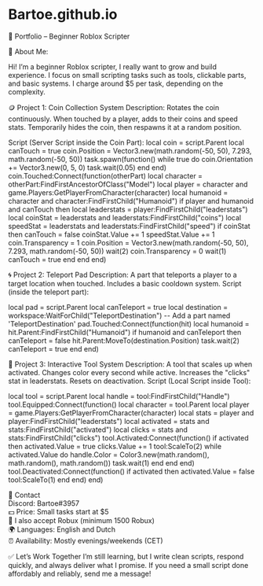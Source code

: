 # Bartoe.github.io

💼 Portfolio – Beginner Roblox Scripter

👋 About Me:

 Hi! I’m a beginner Roblox scripter, I really want to grow and build experience.
I focus on small scripting tasks such as tools, clickable parts, and basic systems.
I charge around $5 per task, depending on the complexity.

🪙 Project 1: Coin Collection System
Description:
Rotates the coin continuously.
When touched by a player, adds to their coins and speed stats.
Temporarily hides the coin, then respawns it at a random position.

Script (Server Script inside the Coin Part):
local coin = script.Parent
local canTouch = true
coin.Position = Vector3.new(math.random(-50, 50), 7.293, math.random(-50, 50))
task.spawn(function()
        while true do
                coin.Orientation += Vector3.new(0, 5, 0)
                task.wait(0.05)
        end
end)
coin.Touched:Connect(function(otherPart)
        local character = otherPart:FindFirstAncestorOfClass("Model")
        local player = character and game.Players:GetPlayerFromCharacter(character)
        local humanoid = character and character:FindFirstChild("Humanoid")
        if player and humanoid and canTouch then
                local leaderstats = player:FindFirstChild("leaderstats")
                local coinStat = leaderstats and leaderstats:FindFirstChild("coins")
                local speedStat = leaderstats and leaderstats:FindFirstChild("speed")
                if coinStat then
                        canTouch = false
                        coinStat.Value += 1
                        speedStat.Value += 1
                        coin.Transparency = 1
                        coin.Position = Vector3.new(math.random(-50, 50), 7.293, math.random(-50, 50))
                        wait(2)
                        coin.Transparency = 0
                        wait(1)
                        canTouch = true
                end
        end
end)

🌀 Project 2: Teleport Pad
Description:
A part that teleports a player to a target location when touched.
Includes a basic cooldown system.
Script (inside the teleport part):

local pad = script.Parent
local canTeleport = true
local destination = workspace:WaitForChild("TeleportDestination") -- Add a part named 'TeleportDestination'
pad.Touched:Connect(function(hit)
        local humanoid = hit.Parent:FindFirstChild("Humanoid")
        if humanoid and canTeleport then
                canTeleport = false
                hit.Parent:MoveTo(destination.Position)
                task.wait(2)
                canTeleport = true
        end
end)

🔧 Project 3: Interactive Tool System
Description:
A tool that scales up when activated.
Changes color every second while active.
Increases the "clicks" stat in leaderstats.
Resets on deactivation.
Script (Local Script inside Tool):

local tool = script.Parent
local handle = tool:FindFirstChild("Handle")
tool.Equipped:Connect(function()
        local character = tool.Parent
        local player = game.Players:GetPlayerFromCharacter(character)
        local stats = player and player:FindFirstChild("leaderstats")
        local activated = stats and stats:FindFirstChild("activated")
        local clicks = stats and stats:FindFirstChild("clicks")
        tool.Activated:Connect(function()
                if activated then
                        activated.Value = true
                        clicks.Value += 1
                        tool:ScaleTo(2)
                        while activated.Value do
                                handle.Color = Color3.new(math.random(), math.random(), math.random())
                                task.wait(1)
                        end
                end
        end)
        tool.Deactivated:Connect(function()
                if activated then
                        activated.Value = false
                        tool:ScaleTo(1)
                end
        end)
end)

💬 Contact  
Discord: Bartoe#3957  
💵 Price: Small tasks start at $5  
💸 I also accept Robux (minimum 1500 Robux)  
🌍 Languages: English and Dutch  
⏰ Availability: Mostly evenings/weekends (CET)

✅ Let’s Work Together
I’m still learning, but I write clean scripts, respond quickly, and always deliver what I promise.
If you need a small script done affordably and reliably, send me a message!